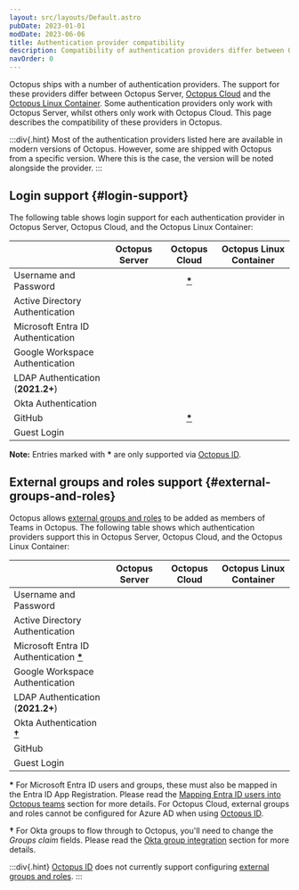 ```yaml
---
layout: src/layouts/Default.astro
pubDate: 2023-01-01
modDate: 2023-06-06
title: Authentication provider compatibility
description: Compatibility of authentication providers differ between Octopus Server and Octopus Cloud.
navOrder: 0
---
```


Octopus ships with a number of authentication providers. The support for these providers differ between Octopus Server, [Octopus Cloud](/docs/octopus-cloud/) and the [Octopus Linux Container](/docs/installation/octopus-server-linux-container). Some authentication providers only work with Octopus Server, whilst others only work with Octopus Cloud. This page describes the compatibility of these providers in Octopus.

:::div{.hint}
Most of the authentication providers listed here are available in modern versions of Octopus. However, some are shipped with Octopus from a specific version. Where this is the case, the version will be noted alongside the provider.
:::

## Login support {#login-support}

The following table shows login support for each authentication provider in Octopus Server, Octopus Cloud, and the Octopus Linux Container:

|                                       | Octopus Server     | Octopus Cloud   | Octopus Linux Container |
|---------------------------------------|:------------------:|:---------------:|:-----------------------:|
| Username and Password                 | <i class="fa-circle-check"></i> | <i class="fa-circle-check"></i> <span class="inline-note">[**\***](#table-note-1)</span> | <i class="fa-circle-check"></i> |
| Active Directory Authentication       | <i class="fa-circle-check"></i> | <i class="fa-solid fa-circle-xmark"></i> | <i class="fa-solid fa-circle-xmark"></i> |
| Microsoft Entra ID Authentication | <i class="fa-circle-check"></i> | <i class="fa-circle-check"></i> | <i class="fa-circle-check"></i> |
| Google Workspace Authentication             | <i class="fa-circle-check"></i> | <i class="fa-circle-check"></i> | <i class="fa-circle-check"></i> |
| LDAP Authentication (**2021.2+**)| <i class="fa-circle-check"></i> | <i class="fa-solid fa-circle-xmark"></i> | <i class="fa-circle-check"></i> |
| Okta Authentication                   | <i class="fa-circle-check"></i> | <i class="fa-circle-check"></i> | <i class="fa-circle-check"></i> |
| GitHub                                | <i class="fa-solid fa-circle-xmark"></i> | <i class="fa-circle-check"></i> <span class="inline-note">[**\***](#table-note-1)</span> | <i class="fa-solid fa-circle-xmark"></i> |
| Guest Login                           | <i class="fa-circle-check"></i> | <i class="fa-circle-check"></i> | <i class="fa-circle-check"></i> |

<span id="table-note-1">**Note:**</span> Entries marked with **\*** are only supported via [Octopus ID](/docs/security/authentication/octopusid-authentication).

## External groups and roles support {#external-groups-and-roles}

Octopus allows [external groups and roles](/docs/security/users-and-teams/external-groups-and-roles) to be added as members of Teams in Octopus. The following table shows which authentication providers support this in Octopus Server, Octopus Cloud, and the Octopus Linux Container:

|                                              |              Octopus Server              |              Octopus Cloud               |         Octopus Linux Container          |
|----------------------------------------------|:----------------------------------------:|:----------------------------------------:|:----------------------------------------:|
| Username and Password                        | <i class="fa-solid fa-circle-xmark"></i> | <i class="fa-solid fa-circle-xmark"></i> | <i class="fa-solid fa-circle-xmark"></i> |
| Active Directory Authentication              |     <i class="fa-circle-check"></i>      | <i class="fa-solid fa-circle-xmark"></i> | <i class="fa-solid fa-circle-xmark"></i> |
| Microsoft Entra ID Authentication [**\***](#table-note-2) |     <i class="fa-circle-check"></i>      |     <i class="fa-circle-check"></i>      |     <i class="fa-circle-check"></i>      |
| Google Workspace Authentication                    | <i class="fa-solid fa-circle-xmark"></i> | <i class="fa-solid fa-circle-xmark"></i> | <i class="fa-solid fa-circle-xmark"></i> |
| LDAP Authentication (**2021.2+**)            |     <i class="fa-circle-check"></i>      | <i class="fa-solid fa-circle-xmark"></i> |     <i class="fa-circle-check"></i>      |
| Okta Authentication [**†**](#table-note-3)                    |     <i class="fa-circle-check"></i>      |     <i class="fa-circle-check"></i>      |     <i class="fa-circle-check"></i>      |
| GitHub                                       | <i class="fa-solid fa-circle-xmark"></i> | <i class="fa-solid fa-circle-xmark"></i> | <i class="fa-solid fa-circle-xmark"></i> |
| Guest Login                                  | <i class="fa-solid fa-circle-xmark"></i> | <i class="fa-solid fa-circle-xmark"></i> | <i class="fa-solid fa-circle-xmark"></i> |

<span id="table-note-2">**\***</span> For Microsoft Entra ID users and groups, these must also be mapped in the Entra ID App Registration. Please read the [Mapping Entra ID users into Octopus teams](/docs/security/authentication/azure-ad-authentication/#mapping-aad-users-into-octopus-teams-optional) section for more details. For Octopus Cloud, external groups and roles cannot be configured for Azure AD when using [Octopus ID](/docs/security/authentication/octopusid-authentication).

<span id="table-note-3">**†**</span> For Okta groups to flow through to Octopus, you'll need to change the _Groups claim_ fields. Please read the [Okta group integration](/docs/security/authentication/okta-authentication/#okta-groups) section for more details.

:::div{.hint}
[Octopus ID](/docs/security/authentication/octopusid-authentication/) does not currently support configuring [external groups and roles](/docs/security/users-and-teams/external-groups-and-roles).
:::
